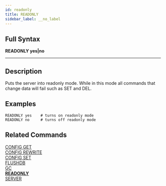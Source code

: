 ```yaml
---
id: readonly
title: READONLY
sidebar_label: __no_label
---
```


## Full Syntax

**READONLY yes|no**

---

## Description

Puts the server into readonly mode. While in this mode all commands that change data will fail such as SET and DEL.

## Examples

```tile38-cli
READONLY yes    # turns on readonly mode
READONLY no     # turns off readonly mode
```

## Related Commands

[CONFIG GET](../commands/config-get.md)<br>
[CONFIG REWRITE](../commands/config-rewrite.md)<br>
[CONFIG SET](../commands/config-set.md)<br>
[FLUSHDB](../commands/flushdb.md)<br>
[GC](../commands/gc.md)<br>
**[READONLY](../commands/readonly.md)**<br>
[SERVER](../commands/server.md)<br>